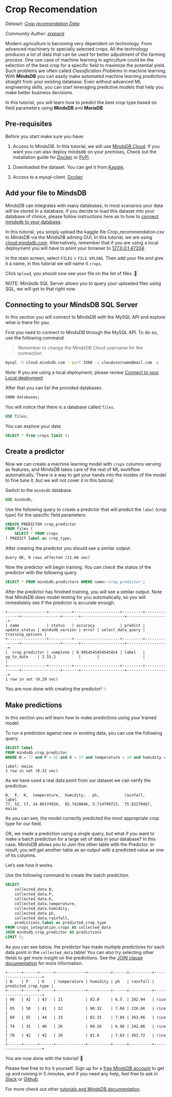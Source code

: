 # Crop Recomendation

*Dataset: [Crop recomendation Data](https://www.kaggle.com/atharvaingle/crop-recommendation-dataset)*

*Communtiy Author: [pixpack](https://github.com/pixpack)*

Modern agriculture is becoming very dependent on technology. From advanced machinery to specially selected crops. All the technology produces a lot of data that can be used for better adjustment of the farming process. One use case of machine learning in agriculture could be the selection of the best crop for a specific field to maximize the potential yield. Such problems are often called *Classification Problems* in machine learning. With **MindsDB** you can easily make automated machine learning predictions straight from your existing database. Even without advanced ML engineering skills, you can start leveraging predictive models that help you make better business decisions.

In this tutorial, you will learn how to predict the best crop type based on field parameters using **MindsDB** and **MariaDB**.

## Pre-requisites

Before you start make sure you have:

1. Access to MindsDB. In this tutorial, we will use [MindsDB Cloud](https://docs.mindsdb.com/deployment/cloud/). If you want you can also deploy mindsdb on your premises, Check out the installation guide for [Docker](https://docs.mindsdb.com/deployment/docker/) or [PyPi](https://docs.mindsdb.com/deployment/pypi/). 

2. Downloaded the dataset. You can get it from [Kaggle](https://www.kaggle.com/atharvaingle/crop-recommendation-dataset).

3. Access to a mysql-client. [Docker](https://docs.mindsdb.com/faq/mysql-client/)



## Add your file to MindsDB

MindsDB can integrates with many databases, in most scenarios your data will be stored in a database, if you decide to load this dataset into your database of choice, please follow instructions here as to how to [connect mindsdb to your database](https://docs.mindsdb.com/faq/plug_your_data).

In this tutorial, you simply upload the kaggle file Crop_recommendation.csv to MindsDB via the MindsDB adming GUI, In this tutorial, we are using [cloud.mindsdb.com](https://cloud.mindsdb.com). Alternatively, remember that if you are using a local deployment you will have to point your browser to [127.0.0.1:47334](https://127.0.0.1:47334).


In the main screen, select `FILES` > `FILE UPLOAD`. Then add your file and give it a name, in this tutorial we will name it `crops`.


Click `Upload`, you should now see your file on the list of files. 🚀


NOTE: Mindsdb SQL Server allows you to query your uploaded files using SQL, we will get to that right now.

## Connecting to your MindsDB SQL Server

In this section you will connect to MindsDB with the MySQL API and explore what is there for you.

First you need to connect to MindsDB through the MySQL API. To do so, use the following command.

> Remember to change the MindsDB Cloud username for the connection

```bash
mysql -h cloud.mindsdb.com --port 3306 -u cloudusername@mail.com -p
```


Note: If you are using a local deployment, please review [Connect to your Local deployment](https://docs.mindsdb.com/faq/local_deployment/)


After that you can list the provided databases.

```sql
SHOW databases;
```

You will notice that there is a database called `files`.

```sql
USE files;
```

You can explore your data

```sql
SELECT * from crops limit 4;
```



## Create a predictor

Now we can create a machine learning model with `crops` columns serving as features, and MindsDB takes care of the rest of ML workflow automatically. There is a way to get your hands into the insides of the model to fine tune it, but we will not cover it in this tutorial.


Switch to the `mindsdb` database.

```sql
USE mindsdb;
```

Use the following query to create a predictor that will predict the `label` (*crop type*) for the specific field parameters.

```sql
CREATE PREDICTOR crop_predictor
FROM files (
    SELECT * FROM crops
) PREDICT label as crop_type;
```

After creating the predictor you should see a similar output:

```console
Query OK, 0 rows affected (11.66 sec)
```

Now the predictor will begin training. You can check the status of the predictor with the following query.

```sql
SELECT * FROM mindsdb.predictors WHERE name='crop_predictor';
```

After the predictor has finished training, you will see a similar output. Note that MindsDB does model testing for you automatically, so you will immediately see if the predictor is accurate enough.

```console
+-----------------+----------+--------------------+---------+---------------+-----------------+-------+-------------------+------------------+
| name            | status   | accuracy           | predict | update_status | mindsdb_version | error | select_data_query | training_options |
+-----------------+----------+--------------------+---------+---------------+-----------------+-------+-------------------+------------------+
|  crop_predictor | complete | 0.9954545454545454 | label   | up_to_date    | 2.55.2          |       |                   |                  |
+-----------------+----------+--------------------+---------+---------------+-----------------+-------+-------------------+------------------+
1 row in set (0.29 sec)

```

You are now done with creating the predictor! ✨

## Make predictions

In this section you will learn how to make predictions using your trained model.

To run a prediction against new or existing data, you can use the following query.

```sql
SELECT label
FROM mindsdb.crop_predictor
WHERE N = 77 and P = 52 and K = 17 and temperature = 24 and humidity = 20.74 and ph = 5.71 and  rainfall = 75.82
```

```console
label: maize
1 row in set (0.32 sec)
```

As we have used a real data point from our dataset we can verify the prediction.
```text
N,  P,  K,  temperature,  humidity,   ph,           rainfall,     label
77, 52, 17, 24.86374934,  65.7420046, 5.714799723,  75.82270467,  maize
```
 
As you can see, the model correctly predicted the most appropriate crop type for our field.

OK, we made a prediction using a single query, but what if you want to make a batch prediction for a large set of data in your database? In this case, MindsDB allows you to Join this other table with the Predictor. In result, you will get another table as an output with a predicted value as one of its columns.

Let’s see how it works.

Use the following command to create the batch prediction.

```sql
SELECT 
    collected_data.N,
    collected_data.P,
    collected_data.K,
    collected_data.temperature,
    collected_data.humidity,
    collected_data.ph,
    collected_data.rainfall,
    predictions.label as predicted_crop_type
FROM crops_integration.crops AS collected_data
JOIN mindsdb.crop_predictor AS predictions
LIMIT 5;
```

As you can see below, the predictor has made multiple predictions for each data point in the `collected_data` table! You can also try selecting other fields to get more insight on the predictions. See the [JOIN clause documentation](https://docs.mindsdb.com/sql/api/join/) for more information.

```console
+------+------+------+-------------+----------+------+----------+---------------------+
| N    | P    | K    | temperature | humidity | ph   | rainfall | predicted_crop_type |
+------+------+------+-------------+----------+------+----------+---------------------+
| 90   | 42   | 43   | 21          | 82.0     | 6.5  | 202.94   | rice                |
| 85   | 58   | 41   | 22          | 80.32    | 7.04 | 226.66   | rice                |
| 60   | 55   | 44   | 23          | 82.32    | 7.84 | 263.96   | rice                |
| 74   | 35   | 40   | 26          | 80.16    | 6.98 | 242.86   | rice                |
| 78   | 42   | 42   | 20          | 81.6     | 7.63 | 262.72   | rice                |
+------+------+------+-------------+----------+------+----------+---------------------+
```
You are now done with the tutorial! 🎉

Please feel free to try it yourself. Sign up for a [free MindsDB account](https://cloud.mindsdb.com/signup?utm_medium=community&utm_source=ext.%20blogs&utm_campaign=blog-crop-detection) to get up and running in 5 minutes, and if you need any help, feel free to ask in [Slack](https://join.slack.com/t/mindsdbcommunity/shared_invite/zt-o8mrmx3l-5ai~5H66s6wlxFfBMVI6wQ) or [Github](https://github.com/mindsdb/mindsdb/discussions).

For more check out other [tutorials and MindsDB documentation](https://docs.mindsdb.com/).
